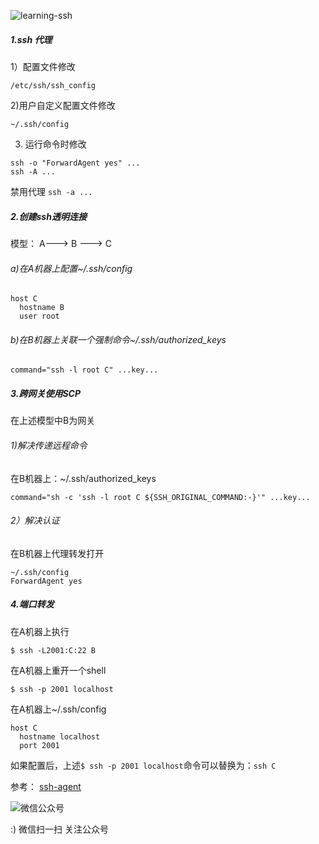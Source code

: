 <!--
author: os4uinfo
head: https://os4u.info/blog/img/sun.png
date: 2017-06-10
title: ssh的一些使用
tags: ssh 
images: https://os4u.info/blog/img/sun.png
category: Linux
status: publish
summary: ssh学习，本节主要介绍ssh的一些技巧。
-->

![learning-ssh](https://www.os4u.info/blog/linux/images/learning-ssh.png)
##### 1.ssh 代理

1）配置文件修改

```
/etc/ssh/ssh_config
```

2)用户自定义配置文件修改

```
~/.ssh/config
```
3) 运行命令时修改

```
ssh -o "ForwardAgent yes" ...
ssh -A ...
```
禁用代理 `ssh -a ...`

##### 2.创建ssh透明连接

模型： A---> B ---> C

###### a)在A机器上配置~/.ssh/config

```
host C
  hostname B
  user root
```

###### b)在B机器上关联一个强制命令~/.ssh/authorized_keys

```
command="ssh -l root C" ...key...
```

##### 3.跨网关使用SCP

在上述模型中B为网关

###### 1)解决传递远程命令
在B机器上：~/.ssh/authorized_keys
```
command="sh -c 'ssh -l root C ${SSH_ORIGINAL_COMMAND:-}'" ...key...
```
###### 2）解决认证
在B机器上代理转发打开
```
~/.ssh/config
ForwardAgent yes
```

##### 4.端口转发

在A机器上执行

```
$ ssh -L2001:C:22 B
```
在A机器上重开一个shell

```
$ ssh -p 2001 localhost
```

在A机器上~/.ssh/config

```
host C
  hostname localhost
  port 2001
```
如果配置后，上述`$ ssh -p 2001 localhost`命令可以替换为：`ssh C`


参考：
[ssh-agent](http://linux.101hacks.com/unix/ssh-agent/)


![微信公众号](https://www.os4u.info/wx.jpg) 

:) 微信扫一扫 关注公众号 